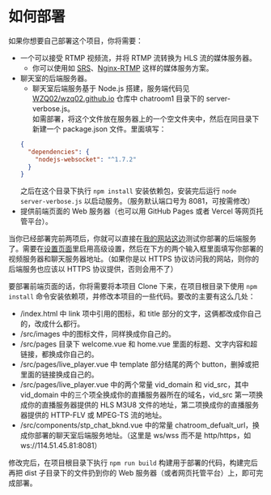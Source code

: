 # 如何部署

如果你想要自己部署这个项目，你将需要：

- 一个可以接受 RTMP 视频流，并将 RTMP 流转换为 HLS 流的媒体服务器。
  - 你可以使用如 [SRS](https://ossrs.net/)、[Nginx-RTMP](https://github.com/arut/nginx-rtmp-module) 这样的媒体服务方案。
- 聊天室的后端服务器。
  - 聊天室后端服务基于 Node.js 搭建，服务端代码见 [WZQ02/wzq02.github.io](https://github.com/WZQ02/wzq02.github.io) 仓库中 chatroom1 目录下的 server-verbose.js。<br>
  如需部署，将这个文件放在服务器上的一个空文件夹中，然后在同目录下新建一个 package.json 文件。里面填写：
  ```json
  {
    "dependencies": {
      "nodejs-websocket": "^1.7.2"
    }
  }
  ```
  之后在这个目录下执行 ```npm install``` 安装依赖包，安装完后运行 ```node server-verbose.js``` 以启动服务。（服务默认端口号为 8081，可按需修改）
- 提供前端页面的 Web 服务器（也可以用 GitHub Pages 或者 Vercel 等网页托管平台）。

当你已经部署完前两项后，你就可以直接在[我的网站这边](http://play.wzq02.top/)测试你部署的后端服务了。需要在[设置页面](http://play.wzq02.top/settings)里启用高级设置，然后在下方的两个输入框里面填写你部署的视频服务器和聊天服务器地址。（如果你是以 HTTPS 协议访问我的网站，则你的后端服务也应该以 HTTPS 协议提供，否则会用不了）

要部署前端页面的话，你将需要将本项目 Clone 下来，在项目根目录下使用 ```npm install``` 命令安装依赖项，并修改本项目的一些代码。要改的主要有这么几处：

- /index.html 中 link 项中引用的图标，和 title 部分的文字，这俩都改成你自己的，改成什么都行。
- /src/images 中的图标文件，同样换成你自己的。
- /src/pages 目录下 welcome.vue 和 home.vue 里面的标题、文字内容和超链接，都换成你自己的。
- /src/pages/live_player.vue 中 template 部分结尾的两个 button，删掉或把里面的链接换成自己的。
- /src/pages/live_player.vue 中的两个常量 vid_domain 和 vid_src，其中 vid_domain 中的三个项全换成你的直播服务器所在的域名，vid_src 第一项换成你的直播服务器提供的 HLS M3U8 文件的地址，第二项换成你的直播服务器提供的 HTTP-FLV 或 MPEG-TS 流的地址。
- /src/components/stp_chat_bknd.vue 中的常量 chatroom_defualt_url，换成你部署的聊天室后端服务地址。（这里是 ws/wss 而不是 http/https，如 ws://114.51.45.81:8081）

修改完后，在项目根目录下执行 ```npm run build``` 构建用于部署的代码，构建完后再把 dist 子目录下的文件扔到你的 Web 服务器（或者网页托管平台）上，即可完成部署。